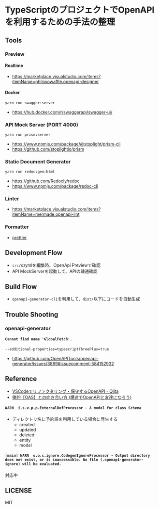 # TypeScriptのプロジェクトでOpenAPIを利用するための手法の整理

## Tools

### Preview

#### Realtime

* https://marketplace.visualstudio.com/items?itemName=philosowaffle.openapi-designer

#### Docker

```bash
yarn run swagger:server
```

* https://hub.docker.com/r/swaggerapi/swagger-ui/

### API Mock Server (PORT 4000)

```bash
yarn run prism:server
```

* https://www.npmjs.com/package/@stoplight/prism-cli
* https://github.com/stoplightio/prism

### Static Document Generator

```bash
yarn run redoc:gen:html
```

* https://github.com/Redocly/redoc
* https://www.npmjs.com/package/redoc-cli

### Linter

* https://marketplace.visualstudio.com/items?itemName=mermade.openapi-lint

### Formatter

* [prettier](https://www.npmjs.com/package/prettier)

## Development Flow

* `src/`のymlを編集時、OpenApi Previewで確認
* API MockServerを起動して、APIの疎通確認

## Build Flow

* `openapi-generator-cli`を利用して、`dist/`以下にコードを自動生成

## Trouble Shooting

### openapi-generator

#### `Cannot find name 'GlobalFetch'.`

```bash
--additional-properties=typescriptThreePlus=true
```

* https://github.com/OpenAPITools/openapi-generator/issues/3869#issuecomment-584152932

## Reference

* [VSCodeでリファクタリング・保守するOpenAPI - Qiita](https://qiita.com/tMinami/items/5b1a921e82b4c7979cd1)
* [俺的【OAS】との向き合い方 (爆速でOpenAPIと友達になろう)](https://tech-blog.optim.co.jp/entry/2020/04/13/100000)

#### `WARN  i.s.v.p.p.ExternalRefProcessor - A model for class Schema`

* ディレクトリ名に予約語を利用している場合に発生する
  - created
  - updated
  - deleted
  - entity
  - model

#### `[main] WARN  o.o.c.ignore.CodegenIgnoreProcessor - Output directory does not exist, or is inaccessible. No file (.openapi-generator-ignore) will be evaluated.`

対応中

## LICENSE

MIT

